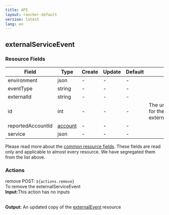 ```yaml
---
title: API
layout: rancher-default
version: latest
lang: en
---
```


## externalServiceEvent



### Resource Fields

Field | Type | Create | Update | Default | Notes
---|---|---|---|---|---
environment | json | - | - | - | 
eventType | string | - | - | - | 
externalId | string | - | - | - | 
id | int | - | - | - | The unique identifier for the externalServiceEvent
reportedAccountId | [account]({{site.baseurl}}/rancher/{{page.version}}/{{page.lang}}/api/api-resources/account/) | - | - | - | 
service | json | - | - | - | 


Please read more about the [common resource fields]({{site.baseurl}}/rancher/{{page.version}}/{{page.lang}}/api/common/). 
These fields are read only and applicable to almost every resource. We have segregated them from the list above.








### Actions

<div class="action">
<span class="header">
remove
<span class="headerright">POST:  <code>${actions.remove}</code></span></span>
<div class="action-contents">
To remove the externalServiceEvent
<br>

<span class="input">
<strong>Input:</strong>This action has no inputs</span>
<br>

<br>


<span class="output"><strong>Output:</strong> An updated copy of the <a href="/rancher/api/api-resources/externalEvent/">externalEvent</a> resource</span>
</div>
</div>


